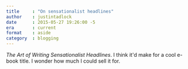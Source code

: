 ```yaml
---
title     : "On sensationalist headlines"
author    : justintadlock
date      : 2015-05-27 19:26:00 -5
era       : current
format    : aside
category  : blogging
---
```


*The Art of Writing Sensationalist Headlines*.  I think it'd make for a cool e-book title.  I wonder how much I could sell it for.
